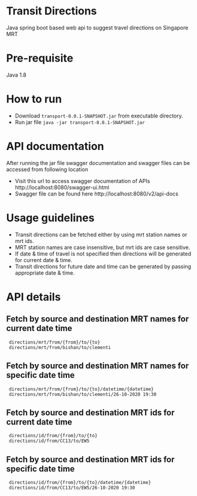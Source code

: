# Transit Directions
Java spring boot based web api to suggest travel directions on Singapore MRT

# Pre-requisite
Java 1.8

# How to run
- Download `transport-0.0.1-SNAPSHOT.jar` from executable directory.
- Run jar file `java -jar transport-0.0.1-SNAPSHOT.jar`

# API documentation
  After running the jar file swagger documentation and swagger files can be accessed from following location
- Visit this url to access swagger documentation of APIs
  http://localhost:8080/swagger-ui.html
- Swagger file can be found here
  http://localhost:8080/v2/api-docs
  
# Usage guidelines
- Transit directions can be fetched either by using mrt station names or mrt ids.
- MRT station names are case insensitive, but mrt ids are case sensitive.
- If date & time of travel is not specified then directions will be generated for current date & time.
- Transit directions for future date and time can be generated by passing appropriate date & time.

# API details 
## Fetch by source and destination MRT names for current date time
     directions/mrt/from/{from}/to/{to}
     directions/mrt/from/bishan/to/clementi
## Fetch by source and destination MRT names for specific date time 
     directions/mrt/from/{from}/to/{to}/datetime/{datetime}
     directions/mrt/from/bishan/to/clementi/26-10-2020 19:30
## Fetch by source and destination MRT ids for current date time
     directions/id/from/{from}/to/{to}
     directions/id/from/CC13/to/EW5
## Fetch by source and destination MRT ids for specific date time 
     directions/id/from/{from}/to/{to}/datetime/{datetime}
     directions/id/from/CC13/to/EW5/26-10-2020 19:30   
  
